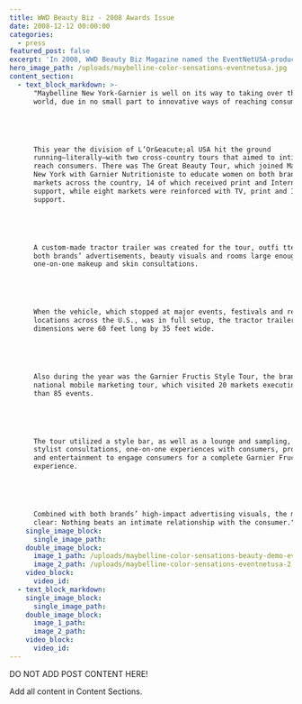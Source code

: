```yaml
---
title: WWD Beauty Biz - 2008 Awards Issue
date: 2008-12-12 00:00:00
categories:
  - press
featured_post: false
excerpt: 'In 2008, WWD Beauty Biz Magazine named the EventNetUSA-produced Maybelline New York-Garnier the most innovative mass campaign of the year.'
hero_image_path: /uploads/maybelline-color-sensations-eventnetusa.jpg
content_section:
  - text_block_markdown: >-
      "Maybelline New York-Garnier is well on its way to taking over the beauty
      world, due in no small part to innovative ways of reaching consumers.





      This year the division of L’Or&eacute;al USA hit the ground
      running—literally—with two cross-country tours that aimed to intimately
      reach consumers. There was The Great Beauty Tour, which joined Maybelline
      New York with Garnier Nutritioniste to educate women on both brands in 22
      markets across the country, 14 of which received print and Internet
      support, while eight markets were reinforced with TV, print and Internet
      support.





      A custom-made tractor trailer was created for the tour, outfi tted with
      both brands’ advertisements, beauty visuals and rooms large enough to hold
      one-on-one makeup and skin consultations.





      When the vehicle, which stopped at major events, festivals and retail
      locations across the U.S., was in full setup, the tractor trailer’s
      dimensions were 60 feet long by 35 feet wide.





      Also during the year was the Garnier Fructis Style Tour, the brand’s first
      national mobile marketing tour, which visited 20 markets executing more
      than 85 events.





      The tour utilized a style bar, as well as a lounge and sampling, with
      stylist consultations, one-on-one experiences with consumers, product demos
      and entertainment to engage consumers for a complete Garnier Fructis
      experience.





      Combined with both brands’ high-impact advertising visuals, the message was
      clear: Nothing beats an intimate relationship with the consumer." —A.N
    single_image_block:
      single_image_path:
    double_image_block:
      image_1_path: /uploads/maybelline-color-sensations-beauty-demo-eventnetusa.jpg
      image_2_path: /uploads/maybelline-color-sensations-eventnetusa-2.jpg
    video_block:
      video_id:
  - text_block_markdown:
    single_image_block:
      single_image_path:
    double_image_block:
      image_1_path:
      image_2_path:
    video_block:
      video_id:
---
```



DO NOT ADD POST CONTENT HERE!

Add all content in Content Sections.